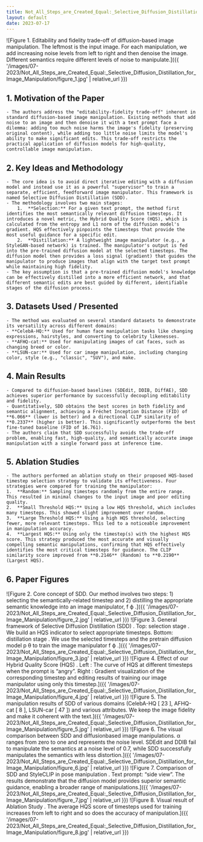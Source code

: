 ```yaml
---
title: Not_All_Steps_are_Created_Equal:_Selective_Diffusion_Distillation_for_Image_Manipulation
layout: default
date: 2023-07-17
---
```

![Figure 1. Editability and fidelity trade-off of diffusion-based image manipulation. The leftmost is the input image. For each manipulation, we add increasing noise levels from left to right and then denoise the image. Different semantics require different levels of noise to manipulate.]({{ '/images/07-2023/Not_All_Steps_are_Created_Equal:_Selective_Diffusion_Distillation_for_Image_Manipulation/figure_1.jpg' | relative_url }})
## 1. Motivation of the Paper
    - The authors address the "editability-fidelity trade-off" inherent in standard diffusion-based image manipulation. Existing methods that add noise to an image and then denoise it with a text prompt face a dilemma: adding too much noise harms the image's fidelity (preserving original content), while adding too little noise limits the model's ability to make significant edits. This trade-off restricts the practical application of diffusion models for high-quality, controllable image manipulation.

## 2. Key Ideas and Methodology
    - The core idea is to avoid direct iterative editing with a diffusion model and instead use it as a powerful "supervisor" to train a separate, efficient, feedforward image manipulator. This framework is named Selective Diffusion Distillation (SDD).
    - The methodology involves two main stages:
        1.  **Selection:** For a given text prompt, the method first identifies the most semantically relevant diffusion timesteps. It introduces a novel metric, the Hybrid Quality Score (HQS), which is calculated from the entropy and L1 norm of the diffusion model's gradient. HQS effectively pinpoints the timesteps that provide the most useful guidance for a specific edit.
        2.  **Distillation:** A lightweight image manipulator (e.g., a StyleGAN-based network) is trained. The manipulator's output is fed into the pre-trained diffusion model at the selected timesteps. The diffusion model then provides a loss signal (gradient) that guides the manipulator to produce images that align with the target text prompt while maintaining high fidelity.
    - The key assumption is that a pre-trained diffusion model's knowledge can be effectively distilled into a more efficient network, and that different semantic edits are best guided by different, identifiable stages of the diffusion process.

## 3. Datasets Used / Presented
    - The method was evaluated on several standard datasets to demonstrate its versatility across different domains:
    - **CelebA-HQ:** Used for human face manipulation tasks like changing expressions, hairstyles, and converting to celebrity likenesses.
    - **AFHQ-cat:** Used for manipulating images of cat faces, such as changing breed or color.
    - **LSUN-car:** Used for car image manipulation, including changing color, style (e.g., "classic", "SUV"), and make.

## 4. Main Results
    - Compared to diffusion-based baselines (SDEdit, DDIB, DiffAE), SDD achieves superior performance by successfully decoupling editability and fidelity.
    - Quantitatively, SDD obtains the best scores in both fidelity and semantic alignment, achieving a Fréchet Inception Distance (FID) of **6.066** (lower is better) and a directional CLIP similarity of **0.2337** (higher is better). This significantly outperforms the best fine-tuned baseline (FID of 16.761).
    - The authors claim that SDD successfully avoids the trade-off problem, enabling fast, high-quality, and semantically accurate image manipulation with a single forward pass at inference time.

## 5. Ablation Studies
    - The authors performed an ablation study on their proposed HQS-based timestep selection strategy to validate its effectiveness. Four strategies were compared for training the manipulator:
    1.  **Random:** Sampling timesteps randomly from the entire range. This resulted in minimal changes to the input image and poor editing quality.
    2.  **Small Threshold HQS:** Using a low HQS threshold, which includes many timesteps. This showed slight improvement over random.
    3.  **Large Threshold HQS:** Using a high HQS threshold, selecting fewer, more relevant timesteps. This led to a noticeable improvement in manipulation accuracy.
    4.  **Largest HQS:** Using only the timestep(s) with the highest HQS score. This strategy produced the most accurate and visually compelling semantic manipulations, confirming that HQS effectively identifies the most critical timesteps for guidance. The CLIP similarity score improved from **0.2146** (Random) to **0.2190** (Largest HQS).

## 6. Paper Figures
![Figure 2. Core concept of SDD. Our method involves two steps: 1) selecting the semantically-related timestep and 2) distilling the appropriate semantic knowledge into an image manipulator, f ϕ .]({{ '/images/07-2023/Not_All_Steps_are_Created_Equal:_Selective_Diffusion_Distillation_for_Image_Manipulation/figure_2.jpg' | relative_url }})
![Figure 3. General framework of Selective Diffusion Distillation (SDD) . Top: selection stage . We build an HQS indicator to select appropriate timesteps. Bottom: distillation stage . We use the selected timesteps and the pretrain diffusion model p θ to train the image manipulator f ϕ .]({{ '/images/07-2023/Not_All_Steps_are_Created_Equal:_Selective_Diffusion_Distillation_for_Image_Manipulation/figure_3.jpg' | relative_url }})
![Figure 4. Effect of our Hybrid Quality Score (HQS) . Left : The curve of HQS at different timesteps when the prompt is “angry”. Right : Gradient visualization of the corresponding timestep and editing results of training our image manipulator using only this timestep.]({{ '/images/07-2023/Not_All_Steps_are_Created_Equal:_Selective_Diffusion_Distillation_for_Image_Manipulation/figure_4.jpg' | relative_url }})
![Figure 5. The manipulation results of SDD of various domains (CelebA-HQ [ 23 ], AFHQ-cat [ 8 ], LSUN-car [ 47 ]) and various attributes. We keep the image fidelity and make it coherent with the text.]({{ '/images/07-2023/Not_All_Steps_are_Created_Equal:_Selective_Diffusion_Distillation_for_Image_Manipulation/figure_5.jpg' | relative_url }})
![Figure 6. The visual comparison between SDD and diffusionbased image manipulations. α ranges from zero to one and represents the noise level. SDEdit and DDIB fail to manipulate the semantics at a noise level of 0.7, while SDD successfully manipulates the semantics with less distortion.]({{ '/images/07-2023/Not_All_Steps_are_Created_Equal:_Selective_Diffusion_Distillation_for_Image_Manipulation/figure_6.jpg' | relative_url }})
![Figure 7. Comparison of SDD and StyleCLIP in pose manipulation . Text prompt: “side view”. The results demonstrate that the diffusion model provides superior semantic guidance, enabling a broader range of manipulations.]({{ '/images/07-2023/Not_All_Steps_are_Created_Equal:_Selective_Diffusion_Distillation_for_Image_Manipulation/figure_7.jpg' | relative_url }})
![Figure 8. Visual result of Ablation Study . The average HQS score of timesteps used for training increases from left to right and so does the accuracy of manipulation.]({{ '/images/07-2023/Not_All_Steps_are_Created_Equal:_Selective_Diffusion_Distillation_for_Image_Manipulation/figure_8.jpg' | relative_url }})
